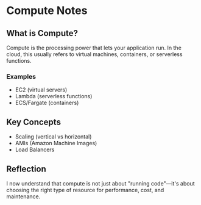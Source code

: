 # Compute Notes

## What is Compute?

Compute is the processing power that lets your application run. In the cloud, this usually refers to virtual machines, containers, or serverless functions.

### Examples
- EC2 (virtual servers)
- Lambda (serverless functions)
- ECS/Fargate (containers)

## Key Concepts
- Scaling (vertical vs horizontal)
- AMIs (Amazon Machine Images)
- Load Balancers

## Reflection
I now understand that compute is not just about "running code"—it's about choosing the right type of resource for performance, cost, and maintenance.
